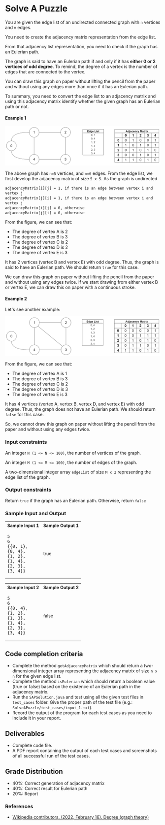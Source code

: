 # Solve A Puzzle 

You are given the edge list of an undirected connected graph with `n` vertices and `m` edges. 

You need to create the adjacency matrix representation from the edge list.

From that adjacency list representation, you need to check if the graph has an Eulerian path.

The graph is said to have an Eulerian path if and only if it has **either 0 or 2 vertices of odd degree**. To remind, the degree of a vertex is the number of edges that are connected to the vertex.

You can draw this graph on paper without lifting the pencil from the paper and without using any edges more than once if it has an Eulerian path.

To summary, you need to convert the edge list to an adjacency matrix and using this adjacency matrix identify whether the given graph has an Eulerian path or not.
#### Example 1

![Graph with Eulerian path](../drawing/eulerian.png)

The above graph has `n=5` vertices, and `m=6` edges. 
From the edge list, we first develop the adjacency matrix of size `5 x 5`.
As the graph is undirected
```
adjacencyMatrix[i][j] = 1, if there is an edge between vertex i and vertex j
adjacencyMatrix[j][i] = 1, if there is an edge between vertex i and vertex j
adjacencyMatrix[i][j] = 0, otherwise
adjacencyMatrix[j][i] = 0, otherwise
```



From the figure, we can see that:

- The degree of vertex A is 2
- The degree of vertex B is 3
- The degree of vertex C is 2
- The degree of vertex D is 2
- The degree of vertex E is 3

It has 2 vertices (vertex B and vertex E) with odd degree. Thus, the graph is said to have an Eulerian path.
We should return `true` for this case.

We can draw this graph on paper without lifting the pencil from the paper and without using any edges twice. 
If we start drawing from either vertex B or vertex E, we can draw this on paper with a continuous stroke.


#### Example 2

Let's see another example:

![Graph without Eulerian path](../drawing/non_eulerian.png)

From the figure, we can see that:

- The degree of vertex A is 1
- The degree of vertex B is 3
- The degree of vertex C is 2
- The degree of vertex D is 3
- The degree of vertex E is 3

It has 4 vertices (vertex A, vertex B, vertex D, and vertex E) with odd degree. 
Thus, the graph does not have an Eulerian path. We should return `false` for this case.

So, we cannot draw this graph on paper without lifting the pencil from the paper and without using any edges twice. 


### Input constraints
An integer `N (1 <= N <= 100)`, the number of vertices of the graph.

An integer `M (1 <= M <= 100)`, the number of edges of the graph.

A two-dimensional integer array `edgeList` of size `M x 2` representing the 
edge list of the graph.

### Output constraints
Return `true` if the graph has an Eulerian path. Otherwise, return `false`

### Sample Input and Output

<table>
    <tr>
        <th>Sample Input 1</th>
        <th>Sample Output 1</th>
    </tr>
    <tr>
        <td>
<pre>5
6
{{0, 1},
{0, 4},
{1, 2},
{1, 4},
{2, 3},
{3, 4}}</pre>
        </td>
        <td>
            true
        </td>
    </tr>
</table>

<table>
    <tr>
        <th>Sample Input 2</th>
        <th>Sample Output 2</th>
    </tr>
    <tr>
        <td>
<pre>5
6
{{0, 4}, 
{1, 2},
{1, 3},
{1, 4},
{2, 3},
{3, 4}}
</pre>
        </td>
        <td>
            false
        </td>
    </tr>
</table>

## Code completion criteria

- Complete the method `getAdjacencyMatrix` which should return a two-dimensional integer array representing the adjacency matrix of size `n x n` for the given edge list.
- Complete the method `isEulerian` which should return a boolean value (true or false) based on the existence of an Eulerian path in the adjacency matrix.
- Run the `SAPSolution.java` and test using all the given test files in `test_cases` folder. Give the proper path of the test file (e.g.: `SolveAPuzzle/test_cases/input_1.txt`).
- Record the output of the program for each test cases as you need to include it in your report.

## Deliverables

- Complete code file.
- A PDF report containing the output of each test cases and screenshots of all successful run of the test cases. 

## Grade Distribution
- 40%: Correct generation of adjacency matrix
- 40%: Correct result for Eulerian path
- 20%: Report

### References
- [Wikipedia contributors. (2022, February 16). Degree (graph theory)](https://en.wikipedia.org/wiki/Degree_(graph_theory))
